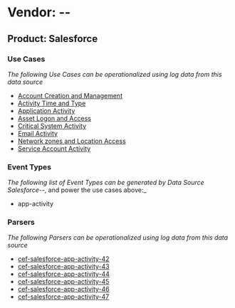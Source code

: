Vendor: --
==========
Product: Salesforce
-------------------

### Use Cases

_The following Use Cases can be operationalized using log data from this data source_

* [Account Creation and Management](../UseCases/usecase_account_creation_and_management.md)
* [Activity Time  and Type](../UseCases/usecase_activity_time__and_type.md)
* [Application Activity](../UseCases/usecase_application_activity.md)
* [Asset Logon and Access](../UseCases/usecase_asset_logon_and_access.md)
* [Critical System Activity](../UseCases/usecase_critical_system_activity.md)
* [Email Activity](../UseCases/usecase_email_activity.md)
* [Network zones and Location Access](../UseCases/usecase_network_zones_and_location_access.md)
* [Service Account Activity](../UseCases/usecase_service_account_activity.md)


### Event Types

_The following list of Event Types can be generated by Data Source Salesforce_--, and power the use cases above:_

- app-activity


### Parsers

_The following Parsers can be operationalized using log data from this data source_

* [cef-salesforce-app-activity-42](../Parsers/parserContent_cef-salesforce-app-activity-42.md)
* [cef-salesforce-app-activity-43](../Parsers/parserContent_cef-salesforce-app-activity-43.md)
* [cef-salesforce-app-activity-44](../Parsers/parserContent_cef-salesforce-app-activity-44.md)
* [cef-salesforce-app-activity-45](../Parsers/parserContent_cef-salesforce-app-activity-45.md)
* [cef-salesforce-app-activity-46](../Parsers/parserContent_cef-salesforce-app-activity-46.md)
* [cef-salesforce-app-activity-47](../Parsers/parserContent_cef-salesforce-app-activity-47.md)
